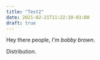 ```yaml
---
title: "Test2"
date: 2021-02-21T11:22:10-03:00
draft: true
---
```


Hey there people, *I'm bobby brown*.


Distribution.

